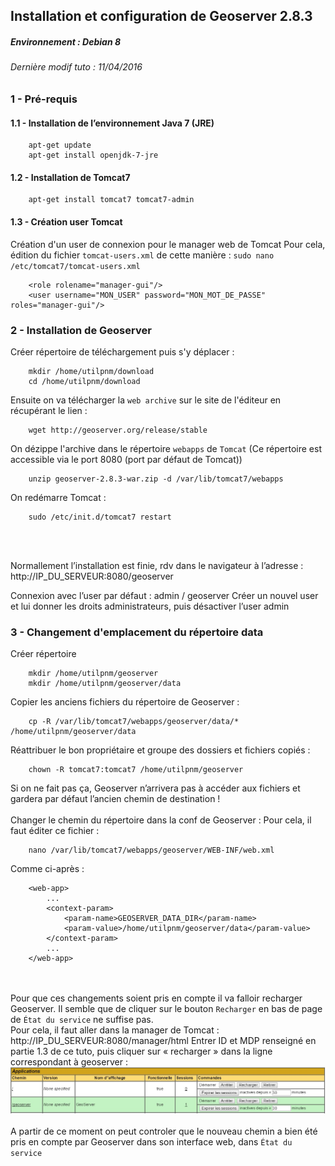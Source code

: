 ## Installation et configuration de Geoserver 2.8.3
##### Environnement : Debian 8
###### Dernière modif tuto : 11/04/2016


### 1 - Pré-requis
#### 1.1 - Installation de l’environnement Java 7 (JRE)
```
	apt-get update
	apt-get install openjdk-7-jre
```

#### 1.2 - Installation de Tomcat7
```
	apt-get install tomcat7 tomcat7-admin
```

#### 1.3 - Création user Tomcat
Création d'un user de connexion pour le manager web de Tomcat
Pour cela, édition du fichier ``tomcat-users.xml`` de cette manière : ``sudo nano /etc/tomcat7/tomcat-users.xml``
```
	<role rolename="manager-gui"/>
	<user username="MON_USER" password="MON_MOT_DE_PASSE" roles="manager-gui"/>
```

### 2 - Installation de Geoserver
Créer répertoire de téléchargement puis s'y déplacer :
```
	mkdir /home/utilpnm/download
	cd /home/utilpnm/download
```
Ensuite on va télécharger la ``web archive`` sur le site de l'éditeur en récupérant le lien :
```
	wget http://geoserver.org/release/stable
```
On dézippe l'archive dans le répertoire ``webapps`` de ``Tomcat`` (Ce répertoire est accessible via le port 8080 (port par défaut de Tomcat))
```
	unzip geoserver-2.8.3-war.zip -d /var/lib/tomcat7/webapps
```
On redémarre Tomcat :
```
	sudo /etc/init.d/tomcat7 restart
```
<br><br>

Normallement l’installation est finie, rdv dans le navigateur à l’adresse : http://IP_DU_SERVEUR:8080/geoserver

Connexion avec l’user par défaut : admin / geoserver
Créer un nouvel user et lui donner les droits administrateurs, puis désactiver l’user admin

### 3 - Changement d'emplacement du répertoire data

Créer répertoire
```
	mkdir /home/utilpnm/geoserver
	mkdir /home/utilpnm/geoserver/data
```
Copier les anciens fichiers du répertoire de Geoserver :
```
	cp -R /var/lib/tomcat7/webapps/geoserver/data/* /home/utilpnm/geoserver/data
```
Réattribuer le bon propriétaire et groupe des dossiers et fichiers copiés :
```
	chown -R tomcat7:tomcat7 /home/utilpnm/geoserver
```
Si on ne fait pas ça, Geoserver n’arrivera pas à accéder aux fichiers et gardera par défaut l’ancien chemin de destination !
<br><br>
Changer le chemin du répertoire dans la conf de Geoserver :
Pour cela, il faut éditer ce fichier :
```
	nano /var/lib/tomcat7/webapps/geoserver/WEB-INF/web.xml
```
Comme ci-après :
```
	<web-app>
		...
		<context-param>
			<param-name>GEOSERVER_DATA_DIR</param-name>
			<param-value>/home/utilpnm/geoserver/data</param-value>
		</context-param>
		...
	</web-app>
```
<br><br>
Pour que ces changements soient pris en compte il va falloir recharger Geoserver.
Il semble que de cliquer sur le bouton ``Recharger`` en bas de page de ``État du service`` ne suffise pas.
<br>
Pour cela, il faut aller dans la manager de Tomcat : http://IP_DU_SERVEUR:8080/manager/html
Entrer ID et MDP renseigné en partie 1.3 de ce tuto, puis cliquer sur « recharger » dans la ligne correspondant à geoserver :
<br>
![Manager web Tomcat](geoserver/img/manager_tomcat.jpg)
<br><br>
A partir de ce moment on peut controler que le nouveau chemin a bien été pris en compte par Geoserver dans son interface web, dans ``État du service``

